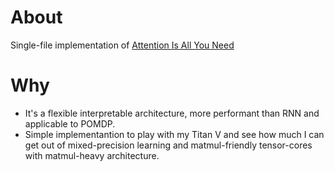 # About

Single-file implementation of [Attention Is All You Need](https://arxiv.org/abs/1706.03762)

# Why

- It's a flexible interpretable architecture, more performant than RNN and applicable to POMDP.
- Simple implementantion to play with my Titan V and see how much I can get out of mixed-precision learning and matmul-friendly tensor-cores with matmul-heavy architecture.

